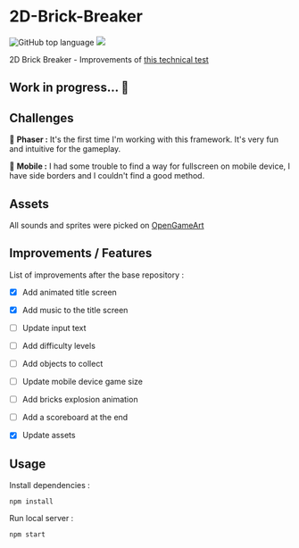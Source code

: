 # 2D-Brick-Breaker

![GitHub top language](https://img.shields.io/github/languages/top/sboez/Lost_Mechanics_Test)  <img src="https://img.shields.io/badge/phaser-3.24.1-orange">


2D Brick Breaker - Improvements of [this technical test](https://github.com/sboez/Lost_Mechanics_Test)

## Work in progress... :construction:

## Challenges

:space_invader: **Phaser :** It's the first time I'm working with this framework. It's very fun and intuitive for the gameplay.

:iphone: **Mobile :** I had some trouble to find a way for fullscreen on mobile device, I have side borders and I couldn't find a good method.


## Assets

All sounds and sprites were picked on [OpenGameArt](https://opengameart.org/)


## Improvements / Features 

List of improvements after the base repository :

- [x] Add animated title screen
- [x] Add music to the title screen
- [ ] Update input text
- [ ] Add difficulty levels
- [ ] Add objects to collect
- [ ] Update mobile device game size
- [ ] Add bricks explosion animation
- [ ] Add a scoreboard at the end
- [x] Update assets


## Usage

Install dependencies :
```
npm install
```

Run local server :
```
npm start
```
